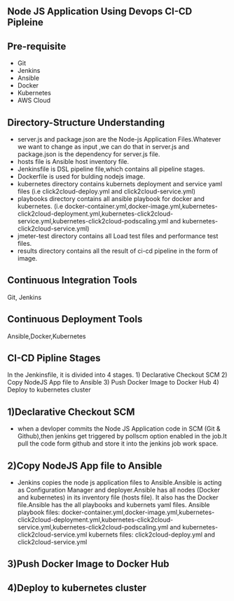 Node JS Application Using Devops CI-CD Pipleine
------------------------------------------------

Pre-requisite
-----------------
  - Git
  - Jenkins
  - Ansible
  - Docker
  - Kubernetes 
  - AWS Cloud
 
 Directory-Structure Understanding
 -------------------------------------
  - server.js and package.json are the Node-js Application Files.Whatever we want to change as input ,we can do that in server.js and package.json is the dependency for server.js file.
  - hosts file is Ansible host inventory file.
  - Jenkinsfile is DSL pipeline file,which contains all pipeline stages.
  - Dockerfile is used for bulding nodejs image.
  - kubernetes directory contains kubernets deployment and service  yaml files (i.e  click2cloud-deploy.yml and click2cloud-service.yml)
  - playbooks directory contains all ansible playbook for docker and kubernetes. (i.e docker-container.yml,docker-image.yml,kubernetes-click2cloud-deployment.yml,kubernetes-click2cloud-service.yml,kubernetes-click2cloud-podscaling.yml and kubernetes-click2cloud-service.yml) 
  - jmeter-test directory contains all Load test files and performance test files.
  - results directory contains all the result of ci-cd pipeline in the form of image.
  
  Continuous Integration Tools
  -----------------------------
  Git, Jenkins
  
  Continuous Deployment Tools
  ----------------------------
  Ansible,Docker,Kubernetes
  
  CI-CD Pipline Stages
  ---------------------
  In the Jenkinsfile, it is divided into 4 stages.
     1) Declarative Checkout SCM
     2) Copy NodeJS App file to Ansible
     3) Push Docker Image to Docker Hub
     4) Deploy to kubernetes cluster
     
  1)Declarative Checkout SCM
  ---------------------------
   - when a devloper commits the Node JS Application code in SCM (Git & Github),then jenkins get triggered by pollscm option enabled in the job.It pull the code form github and store it into the jenkins job work space.
  
  2)Copy NodeJS App file to Ansible
  ---------------------------------
   - Jenkins copies the node js application files to Ansible.Ansible is acting as Configuration Manager and deployer.Ansible has all nodes (Docker and kubernetes) in its inventory file (hosts file). It also has the Docker file.Ansible has the all playbooks and kubernets yaml files.
      Ansible playbook files:  docker-container.yml,docker-image.yml,kubernetes-click2cloud-deployment.yml,kubernetes-click2cloud-service.yml,kubernetes-click2cloud-podscaling.yml and kubernetes-click2cloud-service.yml
      kubernets files: click2cloud-deploy.yml and click2cloud-service.yml
                     
  3)Push Docker Image to Docker Hub
  --------------------------------
  
  4)Deploy to kubernetes cluster
  -----------------------------
    
   
  
  





